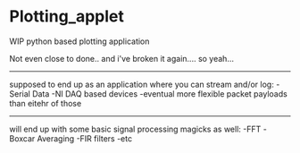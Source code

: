 # Plotting_applet
WIP python based plotting application

Not even close to done.. and i've broken it again.... so yeah...

---

supposed to end up as an application where you can stream and/or log:
-Serial Data
-NI DAQ based devices
-eventual more flexible packet payloads than eitehr of those

---

will end up with some basic signal processing magicks as well:
-FFT
-Boxcar Averaging
-FIR filters
-etc
